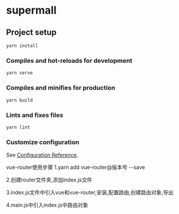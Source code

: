 # supermall

## Project setup
```
yarn install
```

### Compiles and hot-reloads for development
```
yarn serve
```

### Compiles and minifies for production
```
yarn build
```

### Lints and fixes files
```
yarn lint
```

### Customize configuration
See [Configuration Reference](https://cli.vuejs.org/config/).


vue-router使用步骤
1.yarn add vue-router@版本号 --save 

2.创建router文件夹,添加index.js文件

3.index.js文件中引入vue和vue-router,安装,配置路由,创建路由对象,导出

4.main.js中引入index.js中路由对象
